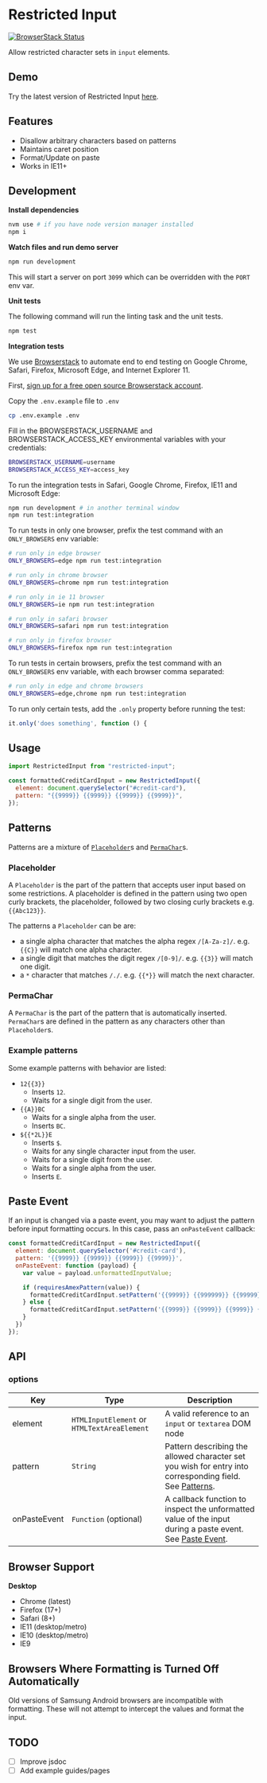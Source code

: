 # Restricted Input

[![BrowserStack Status](https://automate.browserstack.com/badge.svg?badge_key=UUlSMGtaQWNkL3lEdlZ2NmFzcnh4OWcvNGFkQjZjcExhQmFPb1cydlJEOD0tLVNlQ3JSUDgzR20ySUs4SFc4L2x1TXc9PQ==--7e53bf426e69647ff4cda6a50460759494986d49)](https://automate.browserstack.com/public-build/UUlSMGtaQWNkL3lEdlZ2NmFzcnh4OWcvNGFkQjZjcExhQmFPb1cydlJEOD0tLVNlQ3JSUDgzR20ySUs4SFc4L2x1TXc9PQ==--7e53bf426e69647ff4cda6a50460759494986d49)

Allow restricted character sets in `input` elements.

## Demo

Try the latest version of Restricted Input [here](https://braintree.github.io/restricted-input/).

## Features

- Disallow arbitrary characters based on patterns
- Maintains caret position
- Format/Update on paste
- Works in IE11+

## Development

**Install dependencies**

```bash
nvm use # if you have node version manager installed
npm i
```

**Watch files and run demo server**

```bash
npm run development
```

This will start a server on port `3099` which can be overridden with the `PORT` env var.

**Unit tests**

The following command will run the linting task and the unit tests.

```sh
npm test
```

**Integration tests**

We use [Browserstack](https://www.browserstack.com) to automate end to end testing on Google Chrome, Safari, Firefox, Microsoft Edge, and Internet Explorer 11.

First, [sign up for a free open source Browserstack account](https://www.browserstack.com/open-source?ref=pricing).

Copy the `.env.example` file to `.env`

```sh
cp .env.example .env
```

Fill in the BROWSERSTACK_USERNAME and BROWSERSTACK_ACCESS_KEY environmental variables with your credentials:

```sh
BROWSERSTACK_USERNAME=username
BROWSERSTACK_ACCESS_KEY=access_key
```

To run the integration tests in Safari, Google Chrome, Firefox, IE11 and Microsoft Edge:

```sh
npm run development # in another terminal window
npm run test:integration
```

To run tests in only one browser, prefix the test command with an `ONLY_BROWSERS` env variable:

```sh
# run only in edge browser
ONLY_BROWSERS=edge npm run test:integration

# run only in chrome browser
ONLY_BROWSERS=chrome npm run test:integration

# run only in ie 11 browser
ONLY_BROWSERS=ie npm run test:integration

# run only in safari browser
ONLY_BROWSERS=safari npm run test:integration

# run only in firefox browser
ONLY_BROWSERS=firefox npm run test:integration
```

To run tests in certain browsers, prefix the test command with an `ONLY_BROWSERS` env variable, with each browser comma separated:

```sh
# run only in edge and chrome browsers
ONLY_BROWSERS=edge,chrome npm run test:integration
```

To run only certain tests, add the `.only` property before running the test:

```js
it.only('does something', function () {
```

## Usage

```javascript
import RestrictedInput from "restricted-input";

const formattedCreditCardInput = new RestrictedInput({
  element: document.querySelector("#credit-card"),
  pattern: "{{9999}} {{9999}} {{9999}} {{9999}}",
});
```

## Patterns

Patterns are a mixture of [`Placeholder`](#placeholder)s and [`PermaChar`](#permachar)s.

### Placeholder

A `Placeholder` is the part of the pattern that accepts user input based on some restrictions. A placeholder is defined in the pattern using two open curly brackets, the placeholder, followed by two closing curly brackets e.g. `{{Abc123}}`.

The patterns a `Placeholder` can be are:

- a single alpha character that matches the alpha regex `/[A-Za-z]/`. e.g. `{{C}}` will match one alpha character.
- a single digit that matches the digit regex `/[0-9]/`. e.g. `{{3}}` will match one digit.
- a `*` character that matches `/./`. e.g. `{{*}}` will match the next character.

### PermaChar

A `PermaChar` is the part of the pattern that is automatically inserted. `PermaChar`s are defined in the pattern as any characters other than `Placeholder`s.

### Example patterns

Some example patterns with behavior are listed:

- `12{{3}}`
  - Inserts `12`.
  - Waits for a single digit from the user.
- `{{A}}BC`
  - Waits for a single alpha from the user.
  - Inserts `BC`.
- `${{*2L}}E`
  - Inserts `$`.
  - Waits for any single character input from the user.
  - Waits for a single digit from the user.
  - Waits for a single alpha from the user.
  - Inserts `E`.

## Paste Event

If an input is changed via a paste event, you may want to adjust the pattern before input formatting occurs. In this case, pass an `onPasteEvent` callback:

```js
const formattedCreditCardInput = new RestrictedInput({
  element: document.querySelector('#credit-card'),
  pattern: '{{9999}} {{9999}} {{9999}} {{9999}}',
  onPasteEvent: function (payload) {
    var value = payload.unformattedInputValue;

    if (requiresAmexPattern(value)) {
      formattedCreditCardInput.setPattern('{{9999}} {{999999}} {{99999}}')
    } else {
      formattedCreditCardInput.setPattern('{{9999}} {{9999}} {{9999}} {{9999}}')
    }
  })
});
```

## API

### options

| Key          | Type                                        | Description                                                                                                              |
| ------------ | ------------------------------------------- | ------------------------------------------------------------------------------------------------------------------------ |
| element      | `HTMLInputElement` or `HTMLTextAreaElement` | A valid reference to an `input` or `textarea` DOM node                                                                   |
| pattern      | `String`                                    | Pattern describing the allowed character set you wish for entry into corresponding field. See [Patterns](#patterns).     |
| onPasteEvent | `Function` (optional)                       | A callback function to inspect the unformatted value of the input during a paste event. See [Paste Event](#paste-event). |

## Browser Support

**Desktop**

- Chrome (latest)
- Firefox (17+)
- Safari (8+)
- IE11 (desktop/metro)
- IE10 (desktop/metro)
- IE9

## Browsers Where Formatting is Turned Off Automatically

Old versions of Samsung Android browsers are incompatible with formatting. These will not attempt to intercept the values and format the input.

## TODO

- [ ] Improve jsdoc
- [ ] Add example guides/pages
